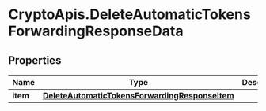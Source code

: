 # CryptoApis.DeleteAutomaticTokensForwardingResponseData

## Properties

Name | Type | Description | Notes
------------ | ------------- | ------------- | -------------
**item** | [**DeleteAutomaticTokensForwardingResponseItem**](DeleteAutomaticTokensForwardingResponseItem.md) |  | 


